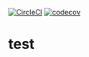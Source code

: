[![CircleCI](https://circleci.com/gh/shahofblah/solidity-ci.svg?style=svg)](https://circleci.com/gh/shahofblah/solidity-ci)
[![codecov](https://codecov.io/gh/shahofblah/solidity-ci/branch/master/graph/badge.svg)](https://codecov.io/gh/shahofblah/solidity-ci)
# test
